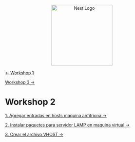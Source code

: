 <p align="center">
  <a href="http://nestjs.com/" target="blank"><img src="https://nestjs.com/img/logo-small.svg" width="200" alt="Nest Logo" /></a>
</p>

[<- Workshop 1](../Workshop01/README.md)

[Workshop 3 ->](../Workshop03/README.md)

# Workshop 2

[1. Agregar entradas en hosts maquina anfitriona ->](./agregar-entradas-hosts.md)

[2. Instalar paquetes para servidor LAMP en maquina virtual ->](./instalar-lamp.md)

[3. Crear el archivo VHOST ->](./create-vhosts-file.md)


